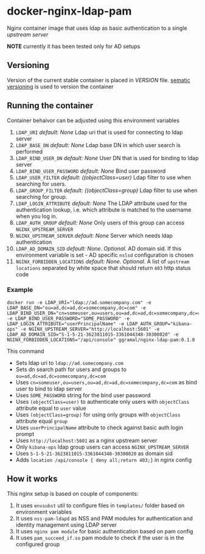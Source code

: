 # docker-nginx-ldap-pam
Nginx container image that uses ldap as basic authentication to a single _upstream server_

**NOTE** currently it has been tested only for AD setups
      
## Versioning
Version of the current stable container is placed in _VERSION_ file.
[sematic versioning](https://semver.org/) is used to version the container
    

## Running the container
Container behaivor can be adjusted using this environment variables

  1. `LDAP_URI` *default: None*  Ldap uri that is used for connecting to ldap server
  2. `LDAP_BASE_DN` *default: None* Ldap base DN in which user search is performed 
  3. `LDAP_BIND_USER_DN` *default: None* User DN that is used for binding to ldap server
  4. `LDAP_BIND_USER_PASSWORD` *default: None* Bind user password
  5. `LDAP_USER_FILTER` *default: ((objectClass=user)* Ldap filter to use when searching for users.
  6. `LDAP_GROUP_FILTER` *default: ((objectClass=group)* Ldap filter to use when searching for group.
  7. `LDAP_LOGIN_ATTRIBUTE` *default: None*  The LDAP attribute used for the authentication lookup, i.e. which attribute is matched to the username when you log in.
  8. `LDAP_AUTH_GROUP` *default: None* Only users of this group can access `NGINX_UPSTREAM_SERVER`
  9. `NGINX_UPSTREAM_SERVER` *default: None* Server which needs ldap authentication 
  10. `LDAP_AD_DOMAIN_SID` *default: None*. _Optional_. AD domain sid. If this environment variable is set - AD specific `nslsd` configuration is chosen 
  11. `NGINX_FORBIDDEN_LOCATIONS` *default: None*. _Optional_. A list of `upstream` `locations` separated by white space that should return `403` http status code

### Example

```
docker run -e LDAP_URI="ldap://ad.somecompany.com" -e LDAP_BASE_DN="ou=ad,dc=ad,dc=somecompany,dc=com" -e LDAP_BIND_USER_DN="cn=someuser,ou=users,ou=ad,dc=ad,dc=somecompany,dc=com" -e LDAP_BIND_USER_PASSWORD="SOME_PASSWORD" -e LDAP_LOGIN_ATTRIBUTE="userPrincipalName" -e LDAP_AUTH_GROUP="kibana-ops" -e NGINX_UPSTREAM_SERVER="http://localhost:5601" -e LDAP_AD_DOMAIN_SID="S-1-5-21-3623811015-3361044348-30300820" -e NGINX_FORBIDDEN_LOCATIONS="/api/console" ggramal/nginx-ldap-pam:0.1.0
```
This command 

 - Sets ldap uri to `ldap://ad.somecompany.com`
 - Sets dn search path for users and groups to `ou=ad,dc=ad,dc=somecompany,dc=com`
 - Uses `cn=someuser,ou=users,ou=ad,dc=ad,dc=somecompany,dc=com` as bind user to bind to ldap server
 - Uses `SOME_PASSWORD` string for the bind user password
 - Uses `(objectClass=user)` to authenticate only users with `objectClass` attribute equal to `user` value 
 - Uses `(objectClass=group)` for using only groups with `objectClass` attribute equal `group`
 - Uses `userPrincipalName` attribute to check against basic auth login prompt
 - Uses `http://localhost:5601` as a nginx upstream server
 - Only `kibana-ops` ldap group users can access `NGINX_UPSTREAM_SERVER`
 - Uses `S-1-5-21-3623811015-3361044348-30300820` as domain sid
 - Adds `location /api/console { deny all;return 403;}` in nginx config
 
## How it works

This nginx setup is based on couple of components:
1. It uses `envsubst` util to configure files in `templates/` folder based on environment variables
2. It uses `nss-pam-ldapd` as NSS and PAM modules for authentication and identity management using LDAP server
3. It uses `nginx pam module` for basic authentication based on pam config
4. It uses `pam_succeed_if.so` pam module to check if the user is in the configured group

   
